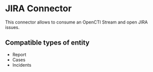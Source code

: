 # JIRA Connector

This connector allows to consume an OpenCTI Stream and open JIRA issues.

## Compatible types of entity

- Report
- Cases
- Incidents